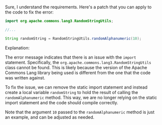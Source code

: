 Sure, I understand the requirements. Here's a patch that you can apply to the code to fix the error:
```java
import org.apache.commons.lang3.RandomStringUtils;

//...

String randomString = RandomStringUtils.randomAlphanumeric(10);
```
Explanation:

The error message indicates that there is an issue with the `import` statement. Specifically, the `org.apache.commons.lang3.RandomStringUtils` class cannot be found. This is likely because the version of the Apache Commons Lang library being used is different from the one that the code was written against.

To fix the issue, we can remove the static import statement and instead create a local variable `randomString` to hold the result of calling the `randomAlphanumeric` method. This way, we are no longer relying on the static import statement and the code should compile correctly.

Note that the argument `10` passed to the `randomAlphanumeric` method is just an example, and can be adjusted as needed.